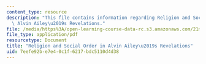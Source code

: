 ```yaml
---
content_type: resource
description: "This file contains information regarding Religion and Social Order in\
  \ Alvin Ailey\u2019s Revelations."
file: /media/https%3A/open-learning-course-data-rc.s3.amazonaws.com/21m-670-traditions-in-american-concert-dance-gender-and-autobiography-spring-2008/7eefe92be7e40c1f6217bdc5110d4d38_MIT21M_670S08_chaorevel.pdf
file_type: application/pdf
resourcetype: Document
title: "Religion and Social Order in Alvin Ailey\u2019s Revelations"
uid: 7eefe92b-e7e4-0c1f-6217-bdc5110d4d38
---
```

